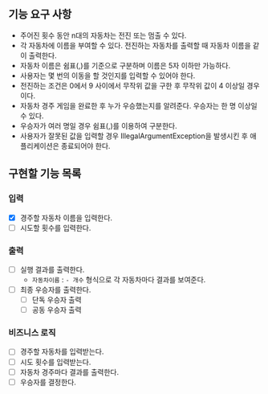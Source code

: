 ## 기능 요구 사항

- 주어진 횟수 동안 n대의 자동차는 전진 또는 멈출 수 있다.
- 각 자동차에 이름을 부여할 수 있다. 전진하는 자동차를 출력할 때 자동차 이름을 같이 출력한다.
- 자동차 이름은 쉼표(,)를 기준으로 구분하며 이름은 5자 이하만 가능하다.
- 사용자는 몇 번의 이동을 할 것인지를 입력할 수 있어야 한다.
- 전진하는 조건은 0에서 9 사이에서 무작위 값을 구한 후 무작위 값이 4 이상일 경우이다.
- 자동차 경주 게임을 완료한 후 누가 우승했는지를 알려준다. 우승자는 한 명 이상일 수 있다.
- 우승자가 여러 명일 경우 쉼표(,)를 이용하여 구분한다.
- 사용자가 잘못된 값을 입력할 경우 IllegalArgumentException을 발생시킨 후 애플리케이션은 종료되어야 한다.

## 구현할 기능 목록

### 입력

- [x] 경주할 자동차 이름을 입력한다.
- [ ] 시도할 횟수를 입력한다.

### 출력

- [ ] 실행 결과를 출력한다.
    - `자동차이름` : `- 개수` 형식으로 각 자동차마다 결과를 보여준다.
- [ ] 최종 우승자를 출력한다.
    - [ ] 단독 우승자 출력
    - [ ] 공동 우승자 출력

### 비즈니스 로직

- [ ] 경주할 자동차를 입력받는다.
- [ ] 시도 횟수를 입력받는다.
- [ ] 자동차 경주마다 결과를 출력한다.
- [ ] 우승자를 결정한다.